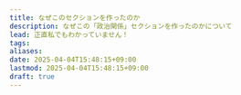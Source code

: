 ```yaml
---
title: なぜこのセクションを作ったのか
description: なぜこの「政治関係」セクションを作ったのかについて
lead: 正直私でもわかっていません！
tags: 
aliases: 
date: 2025-04-04T15:48:15+09:00
lastmod: 2025-04-04T15:48:15+09:00
draft: true
---
```


